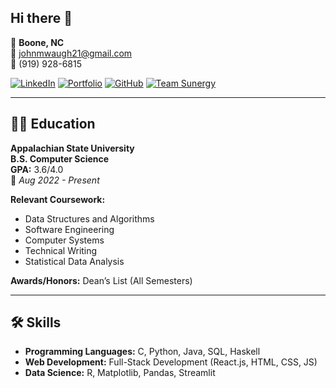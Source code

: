 ## Hi there 👋

📍 **Boone, NC**  
📧 [johnmwaugh21@gmail.com](mailto:johnmwaugh21@gmail.com)  
📱 (919) 928-6815  

[![LinkedIn](https://img.shields.io/badge/-LinkedIn-blue?style=flat&logo=linkedin)](http://www.linkedin.com/in/john-waugh1)  [![Portfolio](https://img.shields.io/badge/-Portfolio-black?style=flat&logo=githubpages)](https://johnwaugh1.github.io/Portfolio-Website/) 
[![GitHub](https://img.shields.io/badge/-GitHub-lightgrey?style=flat&logo=github)](https://github.com/johnwaugh1)  [![Team Sunergy](https://img.shields.io/badge/Team_Sunergy-yellow?style=flat&logo=solar-panel)](https://sunergy.appstate.edu/)

---

## 👨‍🎓 Education
**Appalachian State University**  
**B.S. Computer Science**  
**GPA:** 3.6/4.0  
📅 *Aug 2022 - Present*  

**Relevant Coursework:**
- Data Structures and Algorithms
- Software Engineering
- Computer Systems
- Technical Writing
- Statistical Data Analysis

**Awards/Honors:** Dean’s List (All Semesters)

---

## 🛠️ Skills
- **Programming Languages:** C, Python, Java, SQL, Haskell
- **Web Development:** Full-Stack Development (React.js, HTML, CSS, JS)
- **Data Science:** R, Matplotlib, Pandas, Streamlit
